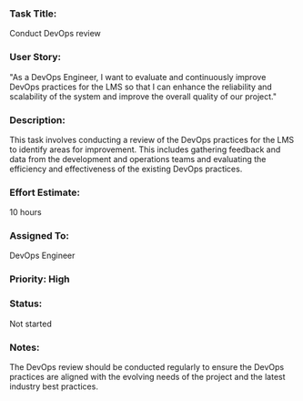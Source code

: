 ### Task Title: 
Conduct DevOps review

### User Story: 
"As a DevOps Engineer, I want to evaluate and continuously improve DevOps practices for the LMS so that I can enhance the reliability and scalability of the system and improve the overall quality of our project."

### Description: 
This task involves conducting a review of the DevOps practices for the LMS to identify areas for improvement. This includes gathering feedback and data from the development and operations teams and evaluating the efficiency and effectiveness of the existing DevOps practices.

### Effort Estimate: 
10 hours

### Assigned To: 
DevOps Engineer

### Priority: High

### Status: 
Not started

### Notes: 
The DevOps review should be conducted regularly to ensure the DevOps practices are aligned with the evolving needs of the project and the latest industry best practices.